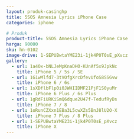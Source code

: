```yaml
---
layout: produk-casinghp
title: 5SOS Amnesia Lyrics iPhone Case
categories: iphone

# Produk
product-title: 5SOS Amnesia Lyrics iPhone Case
harga: 90000
sku: hn-0102
image-drive: 1-SEPUBwtaYME23i-1jk4P0T0sE_pXvcz
gallery:
  - url: 1a4Ox-bNLJeMpKnaDHO-KUnAf5x9JpkNc
    title: iPhone 5 / 5s / SE
  - url: 1G1wMlfd7-3tVOfgXrcDfevUfoS8SSGvw
    title: iPhone 6 / 6s
  - url: 1sXDflbFlp0i0JWHIIDMF21PjF1S0yuMr
    title: iPhone 6 Plus / 6s Plus
  - url: 1gRdFiURKiSmQ6dque2U47f-TedufRyDs
    title: iPhone 7 / 8
  - url: 1oRunCZXxn1EBa3L5cwXZs5BnJ8lU2O-X
    title: iPhone 7 Plus / 8 Plus
  - url: 1-SEPUBwtaYME23i-1jk4P0T0sE_pXvcz
    title: iPhone X
---
```

